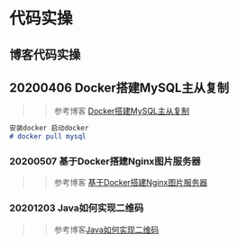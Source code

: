 # 代码实操

## 博客代码实操
## 20200406 Docker搭建MySQL主从复制
>> 参考博客 [Docker搭建MySQL主从复制](https://www.cnblogs.com/undefined22/p/12635237.html)
```markdown
安装docker 启动docker
# docker pull mysql
```
### 20200507 基于Docker搭建Nginx图片服务器
>> 参考博客 [基于Docker搭建Nginx图片服务器](https://www.cnblogs.com/lyuzt/p/12575390.html)



### 20201203 Java如何实现二维码
>> 参考博客[Java如何实现二维码](https://blog.csdn.net/qq_43647359/article/details/107119686)
